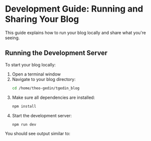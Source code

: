 # Development Guide: Running and Sharing Your Blog

This guide explains how to run your blog locally and share what you're seeing.

## Running the Development Server

To start your blog locally:

1. Open a terminal window
2. Navigate to your blog directory:
   ```bash
   cd /home/theo-gedin/tgedin_blog
   ```
3. Make sure all dependencies are installed:
   ```bash
   npm install
   ```
4. Start the development server:
   ```bash
   npm run dev
   ```

You should see output similar to:
